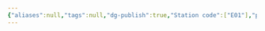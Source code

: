 ```yaml
---
{"aliases":null,"tags":null,"dg-publish":true,"Station code":["E01"],"permalink":"/narrative/locations/worlds/terevi/","dgPassFrontmatter":true}
---
```


